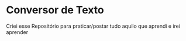# Conversor de Texto
Criei esse Repositório para praticar/postar tudo aquilo que aprendi e irei aprender 
